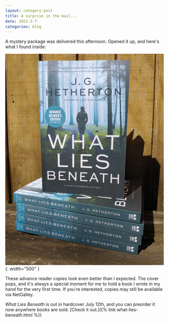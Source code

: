 ```yaml
---
layout: category-post
title: A surprise in the mail...
date: 2022-3-7
categories: blog
---
```


A mystery package was delivered this afternoon. Opened it up, and here's what I found inside:

![image](/assets/what-lies-beneath-arc.jpg){: width="500" }

These advance reader copies look even better than I expected. The cover pops, and it's always a special moment for me to hold a book I wrote in my hand for the very first time. If you're interested, copies may still be available via NetGalley.

*What Lies Beneath* is out in hardcover July 12th, and you can preorder it now anywhere books are sold. [Check it out.]({% link what-lies-beneath.html %})
